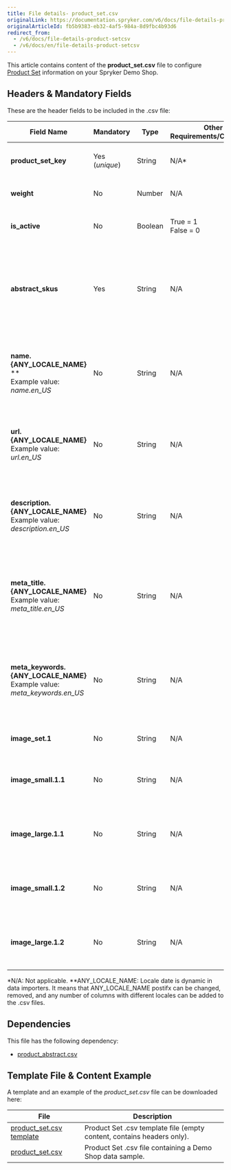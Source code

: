 ```yaml
---
title: File details- product_set.csv
originalLink: https://documentation.spryker.com/v6/docs/file-details-product-setcsv
originalArticleId: fb5b9383-eb32-4af5-984a-8d9fbc4b93d6
redirect_from:
  - /v6/docs/file-details-product-setcsv
  - /v6/docs/en/file-details-product-setcsv
---
```


This article contains content of the **product_set.csv** file to configure [Product Set](/docs/scos/user/features/{{page.version}}/product-sets/product-sets.html) information on your Spryker Demo Shop.

## Headers & Mandatory Fields 
These are the header fields to be included in the .csv file:

| Field Name | Mandatory | Type | Other Requirements/Comments | Description |
| --- | --- | --- | --- | --- |
| **product_set_key** | Yes (*unique*) | String |N/A* | Key identifier of the product set. |
| **weight** | No | Number |N/A | Weight of the product set. |
| **is_active** | No | Boolean |True = 1<br>False = 0 | Indicates if the product set is active or not. |
| **abstract_skus** | Yes | String |N/A | String containing SKUs of the abstract products, separate by comas, which are part of the product set. |
| **name.{ANY_LOCALE_NAME}** **<br>Example value: *name.en_US* | No | String |N/A |Name of the product set, translated in the specified locale (US for our example).  |
| **url.{ANY_LOCALE_NAME}**<br>Example value: *url.en_US* | No | String |N/A | URL of the product set, used in the specified locale (US for our example). |
| **description.{ANY_LOCALE_NAME}**<br>Example value: *description.en_US* | No | String |N/A | Description of the product set, translated in the specified locale (US for our example). |
| **meta_title.{ANY_LOCALE_NAME}**<br>Example value: *meta_title.en_US* | No | String |N/A |Meta data title of the product set, translated in the specified locale (US for our example).  |
| **meta_keywords.{ANY_LOCALE_NAME}**<br>Example value: *meta_keywords.en_US*  | No | String |N/A | Meta data keywords of the product set, translated in the specified locale (US for our example).|
| **image_set.1** | No | String |N/A | Image of the product set. |
| **image_small.1.1** | No | String |N/A | Small image of the first product of the product set. |
| **image_large.1.1** | No | String |N/A | Large image of the first product of the product set. |
| **image_small.1.2** | No | String |N/A |	Small image of the second product of the product set.  |
| **image_large.1.2** | No | String |N/A | Large image of the second product of the product set. |
*N/A: Not applicable.
**ANY_LOCALE_NAME: Locale date is dynamic in data importers. It means that ANY_LOCALE_NAME postifx can be changed, removed, and any number of columns with different locales can be added to the .csv files.

## Dependencies

This file has the following dependency:
*    [product_abstract.csv](/docs/scos/dev/data-import/{{page.version}}/data-import-categories/catalog-setup/products/file-details-product-abstract.csv.html)

## Template File & Content Example
A template and an example of the *product_set.csv*  file can be downloaded here:

| File | Description |
| --- | --- |
| [product_set.csv template](https://spryker.s3.eu-central-1.amazonaws.com/docs/Developer+Guide/Back-End/Data+Manipulation/Data+Ingestion/Data+Import/Data+Import+Categories/Merchandising+Setup/Product+Merchandising/Template+product_set.csv) | Product Set .csv template file (empty content, contains headers only). |
| [product_set.csv](https://spryker.s3.eu-central-1.amazonaws.com/docs/Developer+Guide/Back-End/Data+Manipulation/Data+Ingestion/Data+Import/Data+Import+Categories/Merchandising+Setup/Product+Merchandising/product_set.csv) | Product Set .csv file containing a Demo Shop data sample. |
